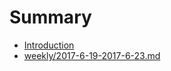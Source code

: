 # Summary

* [Introduction](README.MD)
* [weekly/2017-6-19-2017-6-23.md](weekly/2017-6-19-2017-6-23.md)



